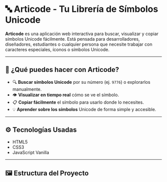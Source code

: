 # 🔤 Articode - Tu Librería de Símbolos Unicode

**Articode** es una aplicación web interactiva para buscar, visualizar y copiar símbolos Unicode fácilmente. Está pensada para desarrolladores, diseñadores, estudiantes o cualquier persona que necesite trabajar con caracteres especiales, íconos o símbolos Unicode.

---

## 🎯 ¿Qué puedes hacer con Articode?

- 🔍 **Buscar símbolos Unicode** por su número (ej. `9776`) o explorarlos manualmente.
- 👁️ **Visualizar en tiempo real** cómo se ve el símbolo.
- 📋 **Copiar fácilmente** el símbolo para usarlo donde lo necesites.
- 💡 **Aprender sobre los símbolos** Unicode de forma simple y accesible.

---

## ⚙️ Tecnologías Usadas

- HTML5
- CSS3
- JavaScript Vanilla

---

## 🖼️ Estructura del Proyecto

